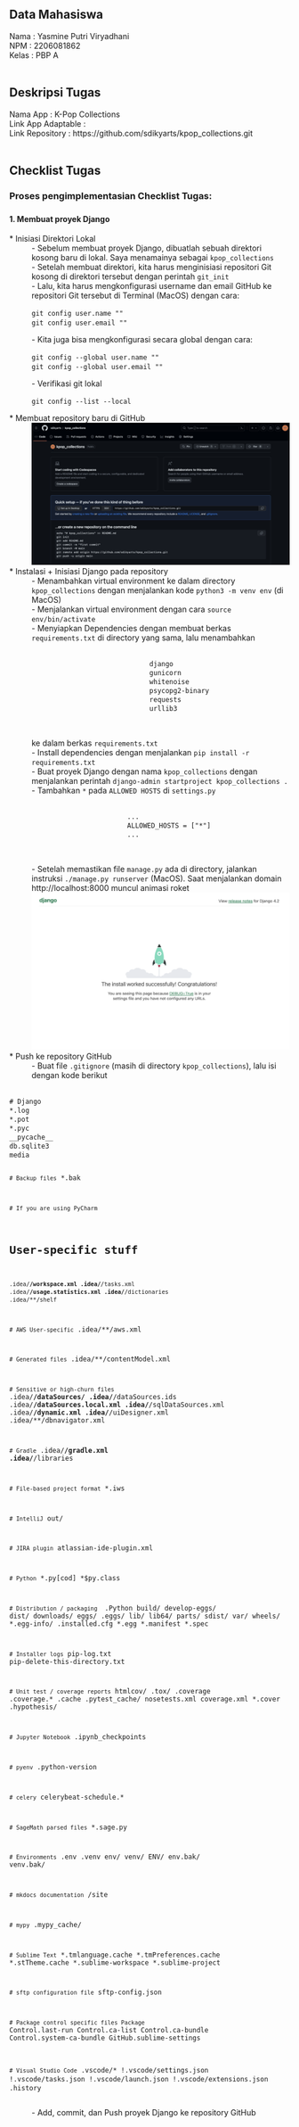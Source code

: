 <h2>Data Mahasiswa</h2>
Nama    : Yasmine Putri Viryadhani
<br>
NPM     : 2206081862
<br>
Kelas   : PBP A
<br>
<br>

<h2>Deskripsi Tugas</h2>
Nama App            : K-Pop Collections
<br>
Link App Adaptable  :
<br>
Link Repository     : https://github.com/sdikyarts/kpop_collections.git
<br>
<br>

<h2>Checklist Tugas</h2>
<h3>Proses pengimplementasian Checklist Tugas:<h3>
<h4>1. Membuat proyek Django</h4>
<dl>
    <dt>* Inisiasi Direktori Lokal</dt>
        <dd>- Sebelum membuat proyek Django, dibuatlah sebuah direktori kosong baru di lokal. Saya menamainya sebagai <code>kpop_collections</code></dd>
        <dd>- Setelah membuat direktori, kita harus menginisiasi repositori Git kosong di direktori tersebut dengan perintah <code>git_init</code></dd>
        <dd>- Lalu, kita harus mengkonfigurasi username dan email GitHub ke repositori Git tersebut di Terminal (MacOS) dengan cara:</dd>
        <dl>
            <dt>
                    <dd><code>git config user.name "<NAME>"</code></dd>
                <dd><code>git config user.email "<EMAIL>"</code></dd>
            </dt>
        </dl>
        <dd>- Kita juga bisa mengkonfigurasi secara global dengan cara:</dd>
        <dl>
            <dt>
                <dd><code>git config --global user.name "<NAME>"</code></dd>
                <dd><code>git config --global user.email "<EMAIL>"</code></dd>
            </dt>
        </dl>
        <dd>- Verifikasi git lokal</dd>
        <dl>
            <dt>    
                    <dd><code>git config --list --local</code></dd>
            </dt>
        </dl>
    <dt>* Membuat repository baru di GitHub<dt>
        <dd>
            <img src="repo_fresh.png" alt="tampilan repository">
        </dd>
    </dt>
    <dt>* Instalasi + Inisiasi Django pada repository</dt>
        <dd>- Menambahkan virtual environment ke dalam directory <code>kpop_collections</code> dengan menjalankan kode <code>python3 -m venv env</code> (di MacOS)</dd>
        <dd>- Menjalankan virtual environment dengan cara <code>source env/bin/activate</code></dd>
        <dd>- Menyiapkan Dependencies dengan membuat berkas <code>requirements.txt</code> di directory yang sama, lalu menambahkan
        <dl>
            <dt>
                <dd>
                    <pre>
                    <code>
                        django
                        gunicorn
                        whitenoise
                        psycopg2-binary
                        requests
                        urllib3
                    </code>
                    </pre>
                </dd>
            </dt>
        </dl>
        ke dalam berkas <code>requirements.txt</code></dd>
        <dd>- Install dependencies dengan menjalankan <code>pip install -r requirements.txt</code></dd>
        <dd>- Buat proyek Django dengan nama <code>kpop_collections</code> dengan menjalankan perintah <code>django-admin startproject kpop_collections .</code></dd>
        <dd>- Tambahkan <code>*</code> pada <code>ALLOWED HOSTS</code> di <code>settings.py</code></dd>
        <dl>
            <dt>
                <dd>
                <pre>
                    <code>
                        ...
                        ALLOWED_HOSTS = ["*"]
                        ...
                    </code>
                </pre>
                </dd>
            </dt>
        </dl>
        <dd>- Setelah memastikan file <code>manage.py</code> ada di directory, jalankan instruksi <code>./manage.py runserver</code> (MacOS). Saat menjalankan domain http://localhost:8000 muncul animasi roket</dd>
        <dd>
            <img src="success install django.png" alt="tampilan repository">
        </dd>
    <dt>* Push ke repository GitHub</dt>   
        <dd>- Buat file <code>.gitignore</code> (masih di directory <code>kpop_collections</code>), lalu isi dengan kode berikut</dd>
<pre><code class="python">
# Django
*.log
*.pot
*.pyc
__pycache__
db.sqlite3
media

<code># Backup files</code>
*.bak 

<code># If you are using PyCharm
# User-specific stuff
.idea/**/workspace.xml
.idea/**/tasks.xml
.idea/**/usage.statistics.xml
.idea/**/dictionaries
.idea/**/shelf</code>

<code># AWS User-specific</code>
.idea/**/aws.xml

<code># Generated files</code>
.idea/**/contentModel.xml

<code># Sensitive or high-churn files</code>
.idea/**/dataSources/
.idea/**/dataSources.ids
.idea/**/dataSources.local.xml
.idea/**/sqlDataSources.xml
.idea/**/dynamic.xml
.idea/**/uiDesigner.xml
.idea/**/dbnavigator.xml

<code># Gradle</code>
.idea/**/gradle.xml
.idea/**/libraries

<code># File-based project format</code>
*.iws

<code># IntelliJ</code>
out/

<code># JIRA plugin</code>
atlassian-ide-plugin.xml

<code># Python</code>
*.py[cod] 
*$py.class 

<code># Distribution / packaging </code>
.Python build/ 
develop-eggs/ 
dist/ 
downloads/ 
eggs/ 
.eggs/ 
lib/ 
lib64/ 
parts/ 
sdist/ 
var/ 
wheels/ 
*.egg-info/ 
.installed.cfg 
*.egg 
*.manifest 
*.spec 

<code># Installer logs</code>
pip-log.txt 
pip-delete-this-directory.txt 

<code># Unit test / coverage reports</code>
htmlcov/ 
.tox/ 
.coverage 
.coverage.* 
.cache 
.pytest_cache/ 
nosetests.xml 
coverage.xml 
*.cover 
.hypothesis/ 

<code># Jupyter Notebook</code>
.ipynb_checkpoints 

<code># pyenv</code>
.python-version 

<code># celery</code>
celerybeat-schedule.* 

<code># SageMath parsed files</code>
*.sage.py 

<code># Environments</code>
.env 
.venv 
env/ 
venv/ 
ENV/ 
env.bak/ 
venv.bak/ 

<code># mkdocs documentation</code>
/site 

<code># mypy</code>
.mypy_cache/ 

<code># Sublime Text</code>
*.tmlanguage.cache 
*.tmPreferences.cache 
*.stTheme.cache 
*.sublime-workspace 
*.sublime-project 

<code># sftp configuration file</code>
sftp-config.json 

<code># Package control specific files Package</code>
Control.last-run 
Control.ca-list 
Control.ca-bundle 
Control.system-ca-bundle 
GitHub.sublime-settings 

<code># Visual Studio Code</code>
.vscode/* 
!.vscode/settings.json 
!.vscode/tasks.json 
!.vscode/launch.json 
!.vscode/extensions.json 
.history
</code></pre>
        <dd>- Add, commit, dan Push proyek Django ke repository GitHub</dd>
<dl>